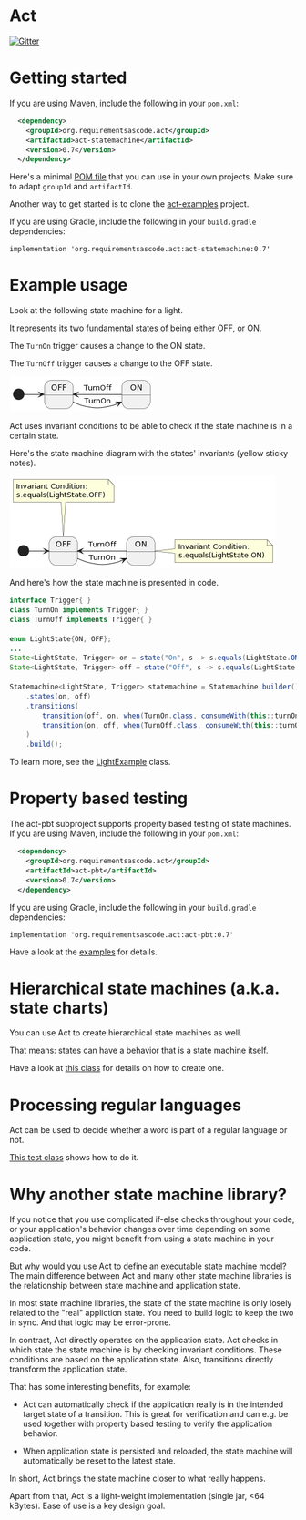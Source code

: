 Act
===
[![Gitter](https://badges.gitter.im/requirementsascode/community.svg)](https://gitter.im/requirementsascode/community?utm_source=badge&utm_medium=badge&utm_campaign=pr-badge)

# Getting started
If you are using Maven, include the following in your `pom.xml`:

``` xml
  <dependency>
    <groupId>org.requirementsascode.act</groupId>
    <artifactId>act-statemachine</artifactId>
    <version>0.7</version>
  </dependency>
```
Here's a minimal [POM file](https://github.com/bertilmuth/act-examples/blob/main/light/pom.xml) that you can use in your own projects.
Make sure to adapt `groupId` and `artifactId`.

Another way to get started is to clone the [act-examples](https://github.com/bertilmuth/act-examples/) project.

If you are using Gradle, include the following in your `build.gradle` dependencies:

```
implementation 'org.requirementsascode.act:act-statemachine:0.7'
```

# Example usage

Look at the following state machine for a light.

It represents its two fundamental states of being either OFF, or ON.

The `TurnOn` trigger causes a change to the ON state.

The `TurnOff` trigger causes a change to the OFF state.

![Image of a statemachine of a light, with two states](https://github.com/bertilmuth/act/blob/main/doc/flat_statemachine_without_invariants_diagram.png)

Act uses invariant conditions to be able to check if the state machine is in a certain state.

Here's the state machine diagram with the states' invariants (yellow sticky notes).

![Image of a statemachine of a light, with two states and invariants](https://github.com/bertilmuth/act/blob/main/doc/flat_statemachine_diagram_withInvariants.png)

And here's how the state machine is presented in code.

``` java
interface Trigger{ }
class TurnOn implements Trigger{ }
class TurnOff implements Trigger{ }

enum LightState{ON, OFF};
...
State<LightState, Trigger> on = state("On", s -> s.equals(LightState.ON));
State<LightState, Trigger> off = state("Off", s -> s.equals(LightState.OFF));

Statemachine<LightState, Trigger> statemachine = Statemachine.builder()
	.states(on, off)
	.transitions(
		transition(off, on, when(TurnOn.class, consumeWith(this::turnOn))),
		transition(on, off, when(TurnOff.class, consumeWith(this::turnOff)))
	)
	.build();
```

To learn more, see the [LightExample](https://github.com/bertilmuth/act-examples/blob/main/light/src/main/java/example/act/light/LightExample.java) class.

# Property based testing
The act-pbt subproject supports property based testing of state machines.
If you are using Maven, include the following in your `pom.xml`:

``` xml
  <dependency>
    <groupId>org.requirementsascode.act</groupId>
    <artifactId>act-pbt</artifactId>
    <version>0.7</version>
  </dependency>
```

If you are using Gradle, include the following in your `build.gradle` dependencies:

```
implementation 'org.requirementsascode.act:act-pbt:0.7'
```

Have a look at the [examples](https://github.com/bertilmuth/act/tree/main/act-pbt/src/test/java/org/requirementsascode/act/statemachine/pbt) for details.

# Hierarchical state machines (a.k.a. state charts)
You can use Act to create hierarchical state machines as well.

That means: states can have a behavior that is a state machine itself.

Have a look at [this class](https://github.com/bertilmuth/act/blob/main/act-statemachine/src/test/java/org/requirementsascode/act/statemachine/testdata/HierarchicalCartStateMachine.java) for details on how to create one.

# Processing regular languages
Act can be used to decide whether a word is part of a regular language or not.

[This test class](https://github.com/bertilmuth/act/blob/main/act-statemachine/src/test/java/org/requirementsascode/act/statemachine/RegularLanguageTest.java) shows how to do it. 

# Why another state machine library?
If you notice that you use complicated if-else checks throughout your code, or your application's behavior
changes over time depending on some application state, you might benefit from using a state machine in your code.

But why would you use Act to define an executable state machine model?
The main difference between Act and many other state machine libraries is the relationship between state machine and application state.

In most state machine libraries, the state of the state machine is only losely related to the "real" appliction state. 
You need to build logic to keep the two in sync. And that logic may be error-prone.

In contrast, Act directly operates on the application state. Act checks in which state the state machine is by checking invariant conditions. These conditions are based on the application state. Also, transitions directly transform the application state.

That has some interesting benefits, for example:

* Act can automatically check if the application really is in the intended target state of a transition. This is great for verification and can e.g. be used together with property based testing to verify the application behavior.

* When application state is persisted and reloaded, the state machine will automatically be reset to the latest state. 

In short, Act brings the state machine closer to what really happens.

Apart from that, Act is a light-weight implementation (single jar, <64 kBytes).
Ease of use is a key design goal. 
